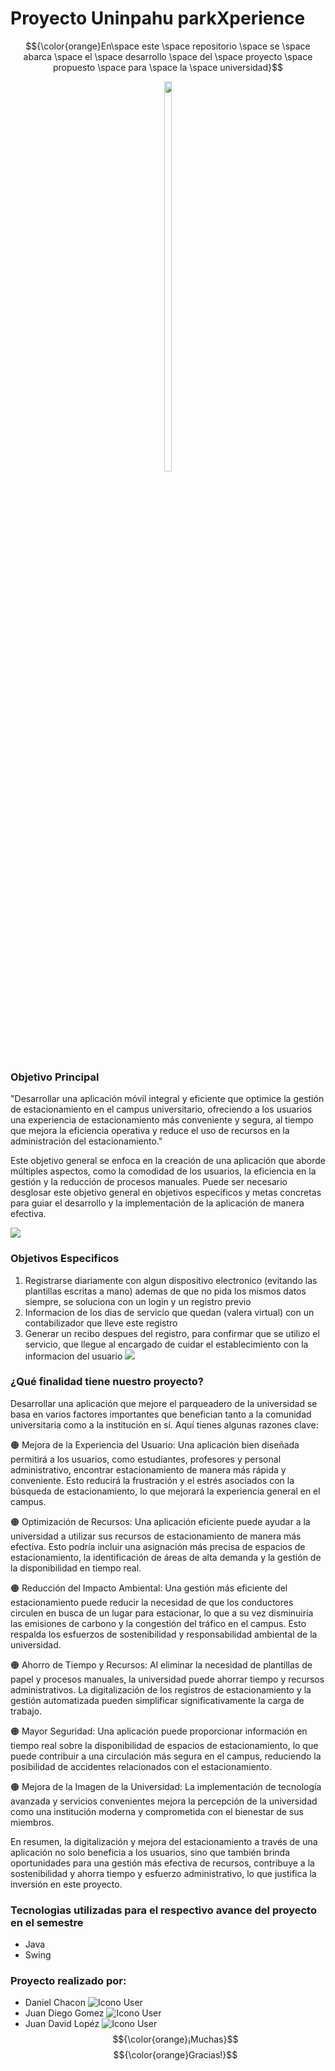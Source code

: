# Proyecto Uninpahu parkXperience
$${\color{orange}En\space este \space repositorio \space se \space abarca \space el \space desarrollo \space del \space proyecto \space propuesto \space para \space la \space universidad}$$

<p align = "center"><img src="https://github.com/dannyc22/Uninpahu_parkXperience/assets/77854876/76ed0bcf-5800-4c94-a4bb-6b41f07d67b1" style="height: 40%; width:15%;"/></p>

### Objetivo Principal
"Desarrollar una aplicación móvil integral y eficiente que optimice la gestión de estacionamiento en el campus universitario, ofreciendo a los usuarios una experiencia de estacionamiento más conveniente y segura, al tiempo que mejora la eficiencia operativa y reduce el uso de recursos en la administración del estacionamiento."

Este objetivo general se enfoca en la creación de una aplicación que aborde múltiples aspectos, como la comodidad de los usuarios, la eficiencia en la gestión y la reducción de procesos manuales. Puede ser necesario desglosar este objetivo general en objetivos específicos y metas concretas para guiar el desarrollo y la implementación de la aplicación de manera efectiva.

![](./Media/header.jpg)

### Objetivos Especificos

1. Registrarse diariamente con algun dispositivo electronico (evitando las plantillas escritas a mano) ademas de que no pida los mismos datos siempre, se soluciona con un login y un registro previo
2. Informacion de los dias de servicio que quedan (valera virtual) con un contabilizador que lleve este registro
3. Generar un recibo despues del registro, para confirmar que se utilizo el servicio, que llegue al encargado de cuidar el establecimiento con la informacion del usuario
![](./Media/header.jpg)

### ¿Qué finalidad tiene nuestro proyecto?
Desarrollar una aplicación que mejore el parqueadero de la universidad se basa en varios factores importantes que benefician tanto a la comunidad universitaria como a la institución en sí. Aquí tienes algunas razones clave:

🟠 Mejora de la Experiencia del Usuario: Una aplicación bien diseñada permitirá a los usuarios, como estudiantes, profesores y personal administrativo, encontrar estacionamiento de manera más rápida y conveniente. Esto reducirá la frustración y el estrés asociados con la búsqueda de estacionamiento, lo que mejorará la experiencia general en el campus.

🟠 Optimización de Recursos: Una aplicación eficiente puede ayudar a la universidad a utilizar sus recursos de estacionamiento de manera más efectiva. Esto podría incluir una asignación más precisa de espacios de estacionamiento, la identificación de áreas de alta demanda y la gestión de la disponibilidad en tiempo real.

🟠 Reducción del Impacto Ambiental: Una gestión más eficiente del estacionamiento puede reducir la necesidad de que los conductores circulen en busca de un lugar para estacionar, lo que a su vez disminuiría las emisiones de carbono y la congestión del tráfico en el campus. Esto respalda los esfuerzos de sostenibilidad y responsabilidad ambiental de la universidad.

🟠 Ahorro de Tiempo y Recursos: Al eliminar la necesidad de plantillas de papel y procesos manuales, la universidad puede ahorrar tiempo y recursos administrativos. La digitalización de los registros de estacionamiento y la gestión automatizada pueden simplificar significativamente la carga de trabajo.

🟠 Mayor Seguridad: Una aplicación puede proporcionar información en tiempo real sobre la disponibilidad de espacios de estacionamiento, lo que puede contribuir a una circulación más segura en el campus, reduciendo la posibilidad de accidentes relacionados con el estacionamiento.

🟠 Mejora de la Imagen de la Universidad: La implementación de tecnología avanzada y servicios convenientes mejora la percepción de la universidad como una institución moderna y comprometida con el bienestar de sus miembros.

En resumen, la digitalización y mejora del estacionamiento a través de una aplicación no solo beneficia a los usuarios, sino que también brinda oportunidades para una gestión más efectiva de recursos, contribuye a la sostenibilidad y ahorra tiempo y esfuerzo administrativo, lo que justifica la inversión en este proyecto.

### Tecnologias utilizadas para el respectivo avance del proyecto en el semestre
* Java
* Swing

### Proyecto realizado por:

+ Daniel Chacon ![Icono User](https://github.com/dannyc22/Uninpahu_parkXperience/assets/77854876/4425b3a9-5d0e-4270-ab04-fd06dd6bb6e5)
+ Juan Diego Gomez ![Icono User](https://github.com/dannyc22/Uninpahu_parkXperience/assets/77854876/4425b3a9-5d0e-4270-ab04-fd06dd6bb6e5)
+ Juan David Lopéz ![Icono User](https://github.com/dannyc22/Uninpahu_parkXperience/assets/77854876/4425b3a9-5d0e-4270-ab04-fd06dd6bb6e5)
$${\color{orange}¡Muchas}$$
$${\color{orange}Gracias!}$$

